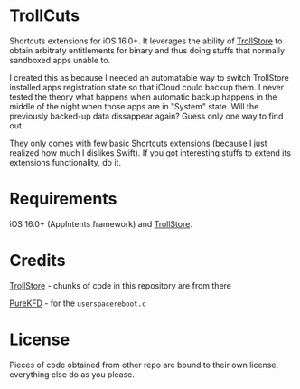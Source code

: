 # TrollCuts
Shortcuts extensions for iOS 16.0+. It leverages the ability of [TrollStore](https://github.com/opa334/TrollStore) to obtain arbitraty entitlements for binary and thus doing stuffs that normally sandboxed apps unable to. 

I created this as because I needed an automatable way to switch TrollStore installed apps registration state so that iCloud could backup them. I never tested the theory what happens when automatic backup happens in the middle of the night when those apps are in "System" state. Will the previously backed-up data dissappear again? Guess only one way to find out. 

They only comes with few basic Shortcuts extensions (because I just realized how much I dislikes Swift). If you got interesting stuffs to extend its extensions functionality, do it.

# Requirements
iOS 16.0+ (AppIntents framework) and [TrollStore](https://github.com/opa334/TrollStore).

# Credits
[TrollStore](https://github.com/opa334/TrollStore) - chunks of code in this repository are from there

[PureKFD](https://github.com/PureKFD/PureKFD) - for the `userspacereboot.c`

# License
Pieces of code obtained from other repo are bound to their own license, everything else do as you please.
